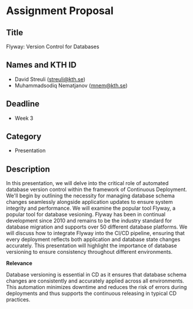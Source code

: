 # Assignment Proposal

## Title

Flyway: Version Control for Databases

## Names and KTH ID

- David Streuli (streuli@kth.se)
- Muhammadsodiq Nematjanov (mnem@kth.se)

## Deadline

- Week 3

## Category

- Presentation

## Description

In this presentation, we will delve into the critical role of automated database version control within the framework of Continuous Deployment. We'll begin by outlining the necessity for managing database schema changes seamlessly alongside application updates to ensure system integrity and performance. We will examine the popular tool Flyway, a popular tool for database vesioning. Flyway has been in continual development since 2010 and remains to be the industry standard for database migration and supports over 50 different database platforms. We will discuss how to integrate Flyway into the CI/CD pipeline, ensuring that every deployment reflects both application and database state changes accurately. This presentation will highlight the importance of database versioning to ensure consistency throughout different environments. 

**Relevance**

Database versioning is essential in CD as it ensures that database schema changes are consistently and accurately applied across all environments. This automation minimizes downtime and reduces the risk of errors during deployments and thus supports the continuous releasing in typical CD practices.
